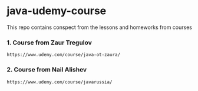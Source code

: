 # java-udemy-course

This repo contains conspect from the lessons and homeworks from courses 

### 1. Course from Zaur Tregulov

```
https://www.udemy.com/course/java-ot-zaura/
```

### 2. Course from Nail Alishev 

```
https://www.udemy.com/course/javarussia/
```
